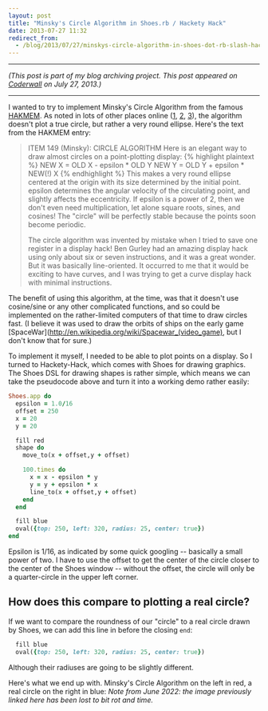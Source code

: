 ```yaml
---
layout: post
title: "Minsky's Circle Algorithm in Shoes.rb / Hackety Hack"
date: 2013-07-27 11:32
redirect_from:
  - /blog/2013/07/27/minskys-circle-algorithm-in-shoes-dot-rb-slash-hackety-hack/
---
```


---

*(This post is part of my blog archiving project. This post appeared on [Coderwall](https://coderwall.com/p/fukypa) on July 27, 2013.)*

---

I wanted to try to implement Minsky's Circle Algorithm from the famous [HAKMEM](http://en.wikipedia.org/wiki/HAKMEM). As noted in lots of other places online ([1](http://brainwagon.org/2010/08/09/drawing-circles-ala-marvin-minsky/), [2](https://news.ycombinator.com/item?id=3111501), [3](http://cabezal.com/misc/minsky-circles.html)), the algorithm doesn't plot a true circle, but rather a very round ellipse. Here's the text from the HAKMEM entry:

> ITEM 149 (Minsky): CIRCLE ALGORITHM Here is an elegant way to draw almost circles on a point-plotting display:
{% highlight plaintext %}
NEW X = OLD X - epsilon * OLD Y
NEW Y = OLD Y + epsilon * NEW(!) X
{% endhighlight %}
> This makes a very round ellipse centered at the origin with its size determined by the initial point. epsilon determines the angular velocity of the circulating point, and slightly affects the eccentricity. If epsilon is a power of 2, then we don't even need multiplication, let alone square roots, sines, and cosines! The "circle" will be perfectly stable because the points soon become periodic.
>
> The circle algorithm was invented by mistake when I tried to save one register in a display hack! Ben Gurley had an amazing display hack using only about six or seven instructions, and it was a great wonder. But it was basically line-oriented. It occurred to me that it would be exciting to have curves, and I was trying to get a curve display hack with minimal instructions.

The benefit of using this algorithm, at the time, was that it doesn't use cosine/sine or any other complicated functions, and so could be implemented on the rather-limited computers of that time to draw circles fast. (I believe it was used to draw the orbits of ships on the early game [SpaceWar](http://en.wikipedia.org/wiki/Spacewar_(video_game), but I don't know that for sure.)

To implement it myself, I needed to be able to plot points on a display. So I turned to Hackety-Hack, which comes with Shoes for drawing graphics. The Shoes DSL for drawing shapes is rather simple, which means we can take the pseudocode above and turn it into a working demo rather easily:

```ruby
Shoes.app do
  epsilon = 1.0/16
  offset = 250
  x = 20
  y = 20

  fill red
  shape do
    move_to(x + offset,y + offset)

    100.times do
      x = x - epsilon * y
      y = y + epsilon * x
      line_to(x + offset,y + offset)
    end
  end

  fill blue
  oval({top: 250, left: 320, radius: 25, center: true})
end
```

Epsilon is 1/16, as indicated by some quick googling -- basically a small power of two. I have to use the offset to get the center of the circle closer to the center of the Shoes window -- without the offset, the circle will only be a quarter-circle in the upper left corner.

## How does this compare to plotting a real circle?

If we want to compare the roundness of our "circle" to a real circle drawn by Shoes, we can add this line in before the closing `end`:

```ruby
  fill blue
  oval({top: 250, left: 320, radius: 25, center: true})
```

Although their radiuses are going to be slightly different.

Here's what we end up with. Minsky's Circle Algorithm on the left in red, a real circle on the right in blue: *Note from June 2022: the image previously linked here has been lost to bit rot and time.*
